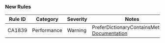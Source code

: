 ### New Rules
Rule ID | Category | Severity | Notes
--------|----------|----------|-------
CA1839 | Performance | Warning | PreferDictionaryContainsMethods, [Documentation](https://docs.microsoft.com/dotnet/fundamentals/code-analysis/quality-rules/ca1839)